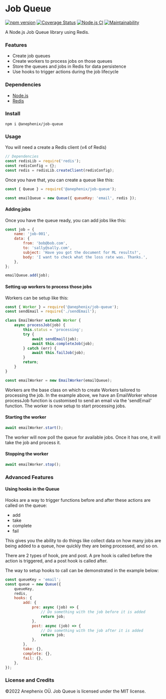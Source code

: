 # Job Queue

[![npm version](https://badge.fury.io/js/%40anephenix%2Fjob-queue.svg)](https://badge.fury.io/js/%40anephenix%2Fjob-queue)
[![Coverage Status](https://coveralls.io/repos/github/anephenix/job-queue/badge.svg?branch=master)](https://coveralls.io/github/anephenix/job-queue?branch=master) [![Node.js CI](https://github.com/anephenix/job-queue/actions/workflows/node.js.yml/badge.svg)](https://github.com/anephenix/job-queue/actions/workflows/node.js.yml) [![Maintainability](https://api.codeclimate.com/v1/badges/8549f1da9906b66d02ea/maintainability)](https://codeclimate.com/github/anephenix/job-queue/maintainability)

A Node.js Job Queue library using Redis.

### Features

-   Create job queues
-   Create workers to process jobs on those queues
-   Store the queues and jobs in Redis for data persistence
-   Use hooks to trigger actions during the job lifecycle

### Dependencies

-   [Node.js](https://nodejs.org)
-   [Redis](https://redis.io)

### Install

```shell
npm i @anephenix/job-queue
```

### Usage

You will need a create a Redis client (v4 of Redis)

```javascript
// Dependencies
const redisLib = require('redis');
const redisConfig = {};
const redis = redisLib.createClient(redisConfig);
```

Once you have that, you can create a queue like this:

```javascript
const { Queue } = require('@anephenix/job-queue');

const emailQueue = new Queue({ queueKey: 'email', redis });
```

#### Adding jobs

Once you have the queue ready, you can add jobs like this:

```javascript
const job = {
	name: 'job-001',
	data: {
		from: 'bob@bob.com',
		to: 'sally@sally.com',
		subject: 'Have you got the document for ML results?',
		body: 'I want to check what the loss rate was. Thanks.',
	},
};

emailQueue.add(job);
```

#### Setting up workers to process those jobs

Workers can be setup like this:

```javascript
const { Worker } = require('@anephenix/job-queue');
const sendEmail = require('./sendEmail');

class EmailWorker extends Worker {
	async processJob(job) {
		this.status = 'processing';
		try {
			await sendEmail(job);
			await this.completeJob(job);
		} catch (err) {
			await this.failJob(job);
		}
		return;
	}
}

const emailWorker = new EmailWorker(emailQueue);
```

Workers are the base class on which to create Workers tailored to processing
the job. In the example above, we have an EmailWorker whose processJob
function is customised to send an email via the 'sendEmail' function. The
worker is now setup to start processing jobs.

#### Starting the worker

```javascript
await emailWorker.start();
```

The worker will now poll the queue for available jobs. Once it has one, it
will take the job and process it.

#### Stopping the worker

```javascript
await emailWorker.stop();
```

### Advanced Features

#### Using hooks in the Queue

Hooks are a way to trigger functions before and after these actions are
called on the queue:

-   add
-   take
-   complete
-   fail

This gives you the ability to do things like collect data on how many jobs
are being added to a queue, how quickly they are being processed, and so on.

There are 2 types of hook, pre and post. A pre hook is called before the
action is triggered, and a post hook is called after.

The way to setup hooks to call can be demonstrated in the example below:

```javascript
const queueKey = 'email';
const queue = new Queue({
	queueKey,
	redis,
	hooks: {
		add: {
			pre: async (job) => {
				// Do something with the job before it is added
				return job;
			},
			post: async (job) => {
				// Do something with the job after it is added
				return job;
			},
		},
		take: {},
		complete: {},
		fail: {},
	},
});
```

### License and Credits

&copy;2022 Anephenix OÜ. Job Queue is licensed under the MIT license.
